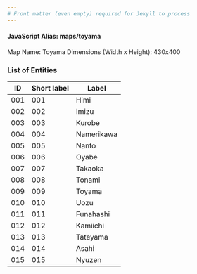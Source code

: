 ```yaml
---
# Front matter (even empty) required for Jekyll to process
---
```


#### JavaScript Alias: maps/toyama

Map Name: Toyama
Dimensions (Width x Height): 430x400





### List of Entities

ID | Short label | Label
---|---|---|
001|001|Himi
002|002|Imizu
003|003|Kurobe
004|004|Namerikawa
005|005|Nanto
006|006|Oyabe
007|007|Takaoka
008|008|Tonami
009|009|Toyama
010|010|Uozu
011|011|Funahashi
012|012|Kamiichi
013|013|Tateyama
014|014|Asahi
015|015|Nyuzen